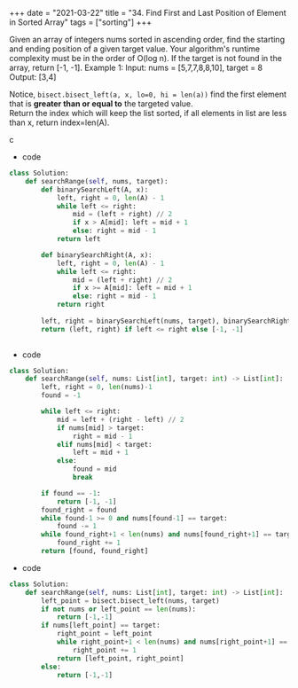 +++
date = "2021-03-22"
title = "34. Find First and Last Position of Element in Sorted Array"
tags = ["sorting"]
+++

Given an array of integers nums sorted in ascending order, find the starting and ending position of a given target value.
Your algorithm's runtime complexity must be in the order of O(log n).
If the target is not found in the array, return [-1, -1].
Example 1:
Input: nums = [5,7,7,8,8,10], target = 8 Output: [3,4]

Notice, `bisect.bisect_left(a, x, lo=0, hi = len(a))` find the first element that is __greater than or equal to__ the targeted value.  
Return the index which will keep the list sorted, if all elements in list are less than x, return index=len(A).

c
- code
```py
class Solution:
    def searchRange(self, nums, target):
        def binarySearchLeft(A, x):
            left, right = 0, len(A) - 1
            while left <= right:
                mid = (left + right) // 2
                if x > A[mid]: left = mid + 1
                else: right = mid - 1
            return left

        def binarySearchRight(A, x):
            left, right = 0, len(A) - 1
            while left <= right:
                mid = (left + right) // 2
                if x >= A[mid]: left = mid + 1
                else: right = mid - 1
            return right
            
        left, right = binarySearchLeft(nums, target), binarySearchRight(nums, target)
        return (left, right) if left <= right else [-1, -1]
        

```
- code
```py
class Solution:
    def searchRange(self, nums: List[int], target: int) -> List[int]:
        left, right = 0, len(nums)-1
        found = -1

        while left <= right:
            mid = left + (right - left) // 2
            if nums[mid] > target:
                right = mid - 1
            elif nums[mid] < target:
                left = mid + 1
            else:
                found = mid
                break

        if found == -1:
            return [-1, -1]
        found_right = found
        while found-1 >= 0 and nums[found-1] == target:
            found -= 1
        while found_right+1 < len(nums) and nums[found_right+1] == target:
            found_right += 1
        return [found, found_right]

```
- code
```py
class Solution:
    def searchRange(self, nums: List[int], target: int) -> List[int]:
        left_point = bisect.bisect_left(nums, target)
        if not nums or left_point == len(nums):
            return [-1,-1]
        if nums[left_point] == target:
            right_point = left_point
            while right_point+1 < len(nums) and nums[right_point+1] == target:
                right_point += 1
            return [left_point, right_point]
        else:
            return [-1,-1]
        

```
